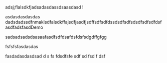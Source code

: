 adsj;flalsdkfjadsadasdassdsaasdasd
!




asdasdasdasdas
dadsdadssdfnmaklsdfalsdkffajsdfjasdfjsdffsdfsdfdssdsdfsdfsdsdfsdfsdfdsfasdfadsfasdDemo


sadsadsadsdsasaafasdfsdfdsafdsfdsfsdgdffgfgg


fsfsfsfasdasdas

fasdadasdasdsad
d
s
fs
fdsdfsfe 
sdf
sd
fsd
f
dsf
